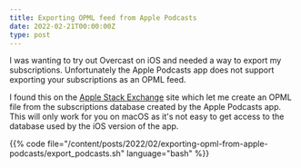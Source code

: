 ```yaml
---
title: Exporting OPML feed from Apple Podcasts
date: 2022-02-21T00:00:00Z
type: post
---
```


I was wanting to try out Overcast on iOS and needed a way to export my subscriptions. Unfortunately the Apple Podcasts app does not support exporting your subscriptions as an OPML feed.

I found this on the [Apple Stack Exchange](https://apple.stackexchange.com/questions/374696/exporting-podcasts-from-ios-app-as-opml) site which let me create an OPML file from the subscriptions database created by the Apple Podcasts app. This will only work for you on macOS as it's not easy to get access to the database used by the iOS version of the app.

{{% code file="/content/posts/2022/02/exporting-opml-from-apple-podcasts/export_podcasts.sh" language="bash" %}}
